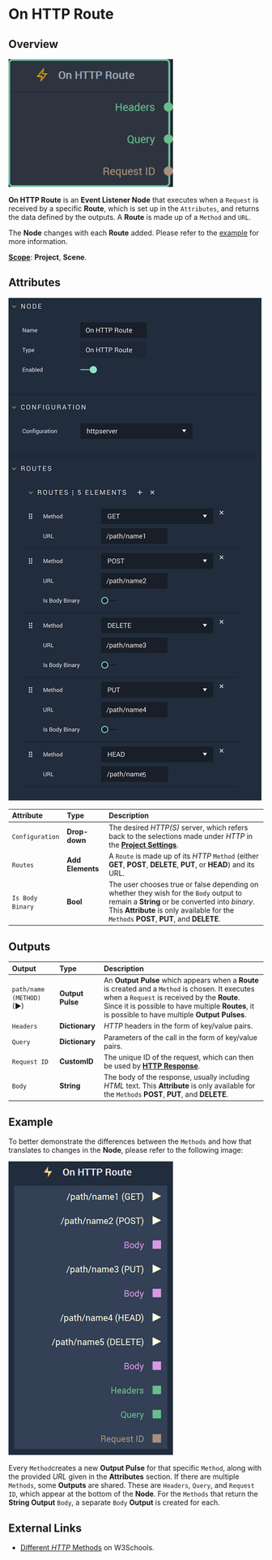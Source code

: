 # On HTTP Route

## Overview

![The On HTTP Route Node.](../../../../.gitbook/assets/onhttproutenode20241.png)

**On HTTP Route** is an **Event Listener Node** that executes when a `Request` is received  by a specific **Route**, which is set up in the `Attributes`, and returns the data defined by the outputs. A **Route** is made up of a `Method` and `URL`.  

The **Node** changes with each **Route** added. Please refer to the [example](onhttproute.md#example) for more information. 

[**Scope**](../../overview.md#scopes): **Project**, **Scene**.

## Attributes

![The On HTTP Route Node Attributes.](../../../../.gitbook/assets/onhttprouteattributes2.png)

| Attribute | Type | Description |
| :--- | :--- | :--- |
| `Configuration` | **Drop-down** | The desired _HTTP(S)_ server, which refers back to the selections made under *HTTP* in the [**Project Settings**](../../../../modules/project-settings/http.md). |
| `Routes` | **Add Elements** | A `Route` is made up of its _HTTP_ `Method` \(either **GET**, **POST**, **DELETE**, **PUT**, or **HEAD**\) and its URL. |
|`Is Body Binary`|**Bool**|The user chooses true or false depending on whether they wish for the `Body` output to remain a **String** or be converted into *binary*. This **Attribute** is only available for the `Methods` **POST**, **PUT**, and **DELETE**.|

## Outputs

| Output | Type | Description |
| :--- | :--- | :--- |
| `path/name (METHOD)` \(►\) |**Output Pulse**| An **Output Pulse** which appears when a **Route** is created and a `Method` is chosen. It executes when a `Request` is received by the **Route**. Since it is possible to have multiple **Routes**, it is possible to have multiple **Output Pulses**.|
| `Headers` | **Dictionary** | _HTTP_ headers in the form of key/value pairs. |
| `Query` | **Dictionary** | Parameters of the call in the form of key/value pairs. |
| `Request ID` | **CustomID** | The unique ID of the request, which can then be used by [**HTTP Response**](../httpresponse.md). |
|`Body`| **String** | The body of the response, usually including _HTML_ text. This **Attribute** is only available for the `Methods` **POST**, **PUT**, and **DELETE**.|


## Example

To better demonstrate the differences between the `Methods` and how that translates to changes in the **Node**, please refer to the following image:

![On HTTP Route Node](../../../../.gitbook/assets/onhttproutenodeexample%20-%20Copy.png)

Every `Method`creates a new **Output Pulse** for that specific `Method`, along with the provided *URL* given in the **Attributes** section. If there are multiple `Methods`, some **Outputs** are shared. These are `Headers`, `Query`, and `Request ID`, which appear at the bottom of the **Node**. For the `Methods` that return the **String Output** `Body`, a separate `Body` **Output** is created for each. 

## External Links

* [Different *HTTP* Methods](https://www.w3schools.com/tags/ref_httpmethods.asp) on W3Schools.
